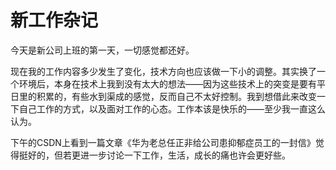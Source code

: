 新工作杂记
=====

今天是新公司上班的第一天，一切感觉都还好。

现在我的工作内容多少发生了变化，技术方向也应该做一下小的调整。其实换了一个环境后，本身在技术上我到没有太大的想法——因为这些技术上的突变是要有平日里的积累的，有些水到渠成的感觉，反而自己不太好控制。我到想借此来改变一下自己工作的方式，以及面对工作的心态。工作本该是快乐的——至少我一直这么认为。

下午的CSDN上看到一篇文章《华为老总任正非给公司患抑郁症员工的一封信》觉得挺好的，但若更进一步讨论一下工作，生活，成长的痛也许会更好些。
